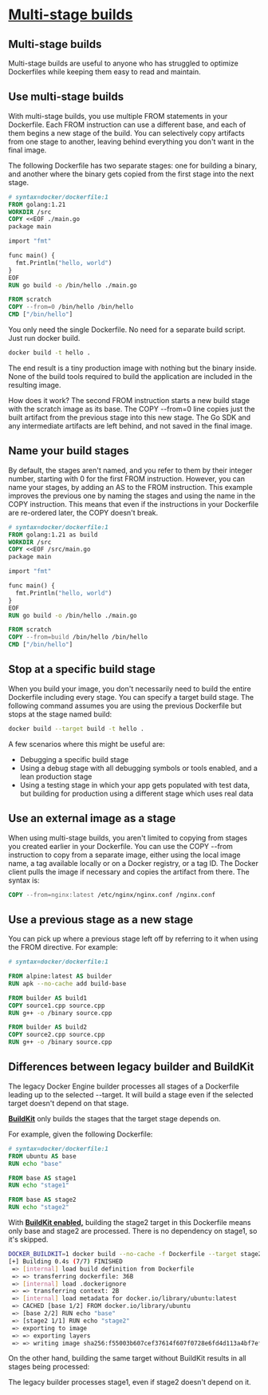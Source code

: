 # **[Multi-stage builds](https://docs.docker.com/build/building/multi-stage/)**

## Multi-stage builds

Multi-stage builds are useful to anyone who has struggled to optimize Dockerfiles while keeping them easy to read and maintain.

## Use multi-stage builds

With multi-stage builds, you use multiple FROM statements in your Dockerfile. Each FROM instruction can use a different base, and each of them begins a new stage of the build. You can selectively copy artifacts from one stage to another, leaving behind everything you don't want in the final image.

The following Dockerfile has two separate stages: one for building a binary, and another where the binary gets copied from the first stage into the next stage.

```dockerfile
# syntax=docker/dockerfile:1
FROM golang:1.21
WORKDIR /src
COPY <<EOF ./main.go
package main

import "fmt"

func main() {
  fmt.Println("hello, world")
}
EOF
RUN go build -o /bin/hello ./main.go

FROM scratch
COPY --from=0 /bin/hello /bin/hello
CMD ["/bin/hello"]
```

You only need the single Dockerfile. No need for a separate build script. Just run docker build.

```bash
docker build -t hello .
```

The end result is a tiny production image with nothing but the binary inside. None of the build tools required to build the application are included in the resulting image.

How does it work? The second FROM instruction starts a new build stage with the scratch image as its base. The COPY --from=0 line copies just the built artifact from the previous stage into this new stage. The Go SDK and any intermediate artifacts are left behind, and not saved in the final image.

## Name your build stages

By default, the stages aren't named, and you refer to them by their integer number, starting with 0 for the first FROM instruction. However, you can name your stages, by adding an AS <NAME> to the FROM instruction. This example improves the previous one by naming the stages and using the name in the COPY instruction. This means that even if the instructions in your Dockerfile are re-ordered later, the COPY doesn't break.

```dockerfile
# syntax=docker/dockerfile:1
FROM golang:1.21 as build
WORKDIR /src
COPY <<EOF /src/main.go
package main

import "fmt"

func main() {
  fmt.Println("hello, world")
}
EOF
RUN go build -o /bin/hello ./main.go

FROM scratch
COPY --from=build /bin/hello /bin/hello
CMD ["/bin/hello"]
```

## Stop at a specific build stage

When you build your image, you don't necessarily need to build the entire Dockerfile including every stage. You can specify a target build stage. The following command assumes you are using the previous Dockerfile but stops at the stage named build:

```bash
docker build --target build -t hello .
```

A few scenarios where this might be useful are:

- Debugging a specific build stage
- Using a debug stage with all debugging symbols or tools enabled, and a lean production stage
- Using a testing stage in which your app gets populated with test data, but building for production using a different stage which uses real data

## Use an external image as a stage

When using multi-stage builds, you aren't limited to copying from stages you created earlier in your Dockerfile. You can use the COPY --from instruction to copy from a separate image, either using the local image name, a tag available locally or on a Docker registry, or a tag ID. The Docker client pulls the image if necessary and copies the artifact from there. The syntax is:

```dockerfile
COPY --from=nginx:latest /etc/nginx/nginx.conf /nginx.conf
```

## Use a previous stage as a new stage

You can pick up where a previous stage left off by referring to it when using the FROM directive. For example:

```dockerfile
# syntax=docker/dockerfile:1

FROM alpine:latest AS builder
RUN apk --no-cache add build-base

FROM builder AS build1
COPY source1.cpp source.cpp
RUN g++ -o /binary source.cpp

FROM builder AS build2
COPY source2.cpp source.cpp
RUN g++ -o /binary source.cpp
```

## Differences between legacy builder and BuildKit

The legacy Docker Engine builder processes all stages of a Dockerfile leading up to the selected --target. It will build a stage even if the selected target doesn't depend on that stage.

**[BuildKit](https://docs.docker.com/build/buildkit/)** only builds the stages that the target stage depends on.

For example, given the following Dockerfile:

```dockerfile
# syntax=docker/dockerfile:1
FROM ubuntu AS base
RUN echo "base"

FROM base AS stage1
RUN echo "stage1"

FROM base AS stage2
RUN echo "stage2"
```

With **[BuildKit enabled,](https://docs.docker.com/build/buildkit/#getting-started)** building the stage2 target in this Dockerfile means only base and stage2 are processed. There is no dependency on stage1, so it's skipped.

```bash
DOCKER_BUILDKIT=1 docker build --no-cache -f Dockerfile --target stage2 .
[+] Building 0.4s (7/7) FINISHED                                                                    
 => [internal] load build definition from Dockerfile                                            0.0s
 => => transferring dockerfile: 36B                                                             0.0s
 => [internal] load .dockerignore                                                               0.0s
 => => transferring context: 2B                                                                 0.0s
 => [internal] load metadata for docker.io/library/ubuntu:latest                                0.0s
 => CACHED [base 1/2] FROM docker.io/library/ubuntu                                             0.0s
 => [base 2/2] RUN echo "base"                                                                  0.1s
 => [stage2 1/1] RUN echo "stage2"                                                              0.2s
 => exporting to image                                                                          0.0s
 => => exporting layers                                                                         0.0s
 => => writing image sha256:f55003b607cef37614f607f0728e6fd4d113a4bf7ef12210da338c716f2cfd15    0.0s
```

On the other hand, building the same target without BuildKit results in all stages being processed:

The legacy builder processes stage1, even if stage2 doesn't depend on it.
